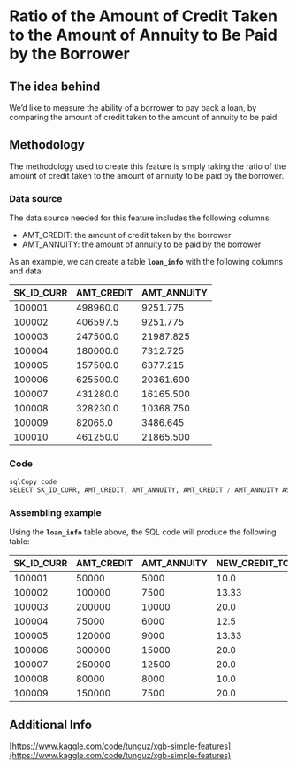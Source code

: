 # Ratio of the Amount of Credit Taken to the Amount of Annuity to Be Paid by the Borrower

## **The idea behind**

We’d like to measure the ability of a borrower to pay back a loan, by comparing the amount of credit taken to the amount of annuity to be paid.

## **Methodology**

The methodology used to create this feature is simply taking the ratio of the amount of credit taken to the amount of annuity to be paid by the borrower.

### **Data source**

The data source needed for this feature includes the following columns:

- AMT_CREDIT: the amount of credit taken by the borrower
- AMT_ANNUITY: the amount of annuity to be paid by the borrower

As an example, we can create a table **`loan_info`** with the following columns and data:

| SK_ID_CURR | AMT_CREDIT | AMT_ANNUITY |
| --- | --- | --- |
| 100001 | 498960.0 | 9251.775 |
| 100002 | 406597.5 | 9251.775 |
| 100003 | 247500.0 | 21987.825 |
| 100004 | 180000.0 | 7312.725 |
| 100005 | 157500.0 | 6377.215 |
| 100006 | 625500.0 | 20361.600 |
| 100007 | 431280.0 | 16165.500 |
| 100008 | 328230.0 | 10368.750 |
| 100009 | 82065.0 | 3486.645 |
| 100010 | 461250.0 | 21865.500 |

### **Code**

```sql
sqlCopy code
SELECT SK_ID_CURR, AMT_CREDIT, AMT_ANNUITY, AMT_CREDIT / AMT_ANNUITY ASNEW_CREDIT_TO_ANNUITY_RATIO FROM loan_info;

```

### **Assembling example**

Using the **`loan_info`** table above, the SQL code will produce the following table:

| SK_ID_CURR | AMT_CREDIT | AMT_ANNUITY | NEW_CREDIT_TO_ANNUITY_RATIO |
| --- | --- | --- | --- |
| 100001 | 50000 | 5000 | 10.0 |
| 100002 | 100000 | 7500 | 13.33 |
| 100003 | 200000 | 10000 | 20.0 |
| 100004 | 75000 | 6000 | 12.5 |
| 100005 | 120000 | 9000 | 13.33 |
| 100006 | 300000 | 15000 | 20.0 |
| 100007 | 250000 | 12500 | 20.0 |
| 100008 | 80000 | 8000 | 10.0 |
| 100009 | 150000 | 7500 | 20.0 |

## Additional Info

[https://www.kaggle.com/code/tunguz/xgb-simple-features](https://www.kaggle.com/code/tunguz/xgb-simple-features)

